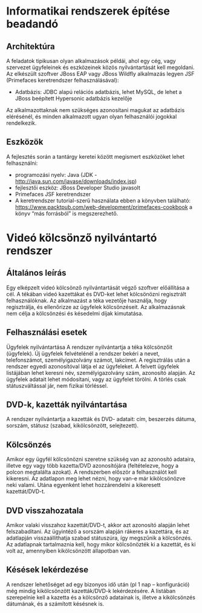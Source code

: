 # Informatikai rendszerek építése beadandó

## Architektúra
A feladatok tipikusan olyan alkalmazások példái, ahol egy cég, vagy szervezet ügyfeleinek és eszközeinek közös nyilvántartását kell megoldani. Az elkészült szoftver JBoss EAP vagy JBoss Wildfly alkalmazás legyen JSF (Primefaces keretrendszer felhasználásával):

- Adatbázis: JDBC alapú relációs adatbázis, lehet MySQL, de lehet a JBoss beépített Hypersonic adatbázis kezelője

Az alkalmazottaknak nem szükséges azonosítani magukat az adatbázis elérésénél, és minden alkalmazott ugyan olyan felhasználói jogokkal rendelkezik.

## Eszközök
A fejlesztés során a tantárgy keretei között megismert eszközöket lehet felhasználni:

- programozási nyelv: Java (JDK - http://java.sun.com/javase/downloads/index.jsp)
- fejlesztői eszköz: JBoss Developer Studio javasolt
- Primefaces JSF keretrendszer
- A keretrendszer tutorial-szerű használata ebben a könyvben található: https://www.packtpub.com/web-development/primefaces-cookbook a könyv “más forrásból” is megszerezhető.

# Videó kölcsönző nyilvántartó rendszer

## Általános leírás
Egy elképzelt videó kölcsönző nyilvántartását végző szoftver előállítása a cél. A tékában videó kazettákat és DVD-ket lehet kölcsönözni regisztrált felhasználóknak. Az alkalmazást a téka vezetője használja, hogy regisztrálja, és ellenőrizze az ügyfelek kölcsönzéseit. Az alkalmazásnak nem célja a kölcsönzési és késedelmi díjak kimutatása.

## Felhasználási esetek
Ügyfelek nyilvántartása
A rendszer nyilvántartja a téka kölcsönzőit (ügyfelek). Új ügyfelek felvételénél a rendszer bekéri a nevet, telefonszámot, személyigazolvány számot, lakcímet. A regisztrálás után a rendszer egyedi azonosítóval látja el az ügyfeleket. A felvett ügyfelek listájában lehet keresni név, személyigazolvány szám, azonosító alapján. Az ügyfelek adatait lehet módosítani, vagy az ügyfelet törölni. A törlés csak státuszváltással jár, nem fizikai törléssel.

## DVD-k, kazetták nyilvántartása
A rendszer nyilvántartja a kazetták és DVD- adatait: cím, beszerzés dátuma, sorszám, státusz (szabad, kikölcsönzött, selejtezett).

## Kölcsönzés
Amikor egy ügyfél kölcsönözni szeretne szükség van az azonosító adataira, illetve egy vagy több kazetta/DVD azonosítójára (feltételezve, hogy a polcon megtalálta azokat). A rendszerben először a felhasználót kell kikeresni. Az adatlapon meg lehet nézni, hogy van-e már kikölcsönözve neki valami. Utána egyenként lehet hozzárendelni a kikeresett kazettát/DVD-t.

## DVD visszahozatala
Amikor valaki visszahoz kazettát/DVD-t, akkor azt azonosító alapján lehet felszabadítani. Az ügyintéző a sorszám alapján rákeres a kazettára, és az adatlapján visszaállíthatja szabad státuszúra, így megszűnik a kölcsönzés. Az adatlapnak tartalmaznia kell, hogy mikor kölcsönözték ki a kazettát, és ki volt az, amennyiben kikölcsönzött állapotban van.

## Késések lekérdezése
A rendszer lehetőséget ad egy bizonyos idő után (pl 1 nap – konfiguráció) még mindig kikölcsönzött kazetták/DVD-k lekérdezésére. A listában szerepelnie kell a kazetta és a kölcsönző adatainak is, illetve a kikölcsönzés dátumának, és a számított késésnek is.
